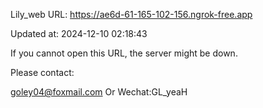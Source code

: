 Lily_web URL: https://ae6d-61-165-102-156.ngrok-free.app

Updated at: 2024-12-10 02:18:43

If you cannot open this URL, the server might be down.

Please contact: 

goley04@foxmail.com Or Wechat:GL_yeaH